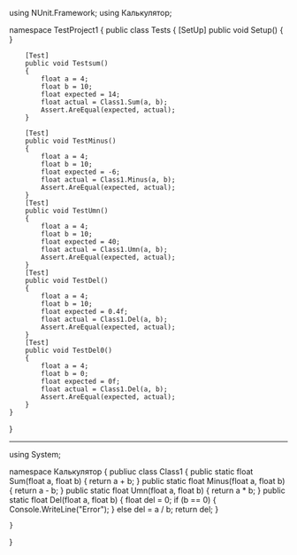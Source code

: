 using NUnit.Framework;
using Калькулятор;

namespace TestProject1
{
    public class Tests
    {
        [SetUp]
        public void Setup()
        {
        }

        [Test]
        public void Testsum()
        {
            float a = 4;
            float b = 10;
            float expected = 14;
            float actual = Class1.Sum(a, b);
            Assert.AreEqual(expected, actual);
        }

        [Test]
        public void TestMinus()
        {
            float a = 4;
            float b = 10;
            float expected = -6;
            float actual = Class1.Minus(a, b);
            Assert.AreEqual(expected, actual);
        }
        [Test]
        public void TestUmn()
        {
            float a = 4;
            float b = 10;
            float expected = 40;
            float actual = Class1.Umn(a, b);
            Assert.AreEqual(expected, actual);
        }
        [Test]
        public void TestDel()
        {
            float a = 4;
            float b = 10;
            float expected = 0.4f;
            float actual = Class1.Del(a, b);
            Assert.AreEqual(expected, actual);
        }
        [Test]
        public void TestDel0()
        {
            float a = 4;
            float b = 0;
            float expected = 0f;
            float actual = Class1.Del(a, b);
            Assert.AreEqual(expected, actual);
        }
    }
}



----------------------------------------------------------------------------------------------------

using System;

namespace Калькулятор
{
     publiuc class Class1
    {
       public static float Sum(float a, float b)
        {
            return a + b;
        }
        public static float Minus(float a, float b)
        {
            return a - b;
        }
        public static float Umn(float a, float b)
        {
            return a * b;
        }
        public static float Del(float a, float b)
        {
            float del = 0;
                if (b == 0)
            {
                Console.WriteLine("Error");
            }
            else del = a / b;
            return del;
        }


    }

}
